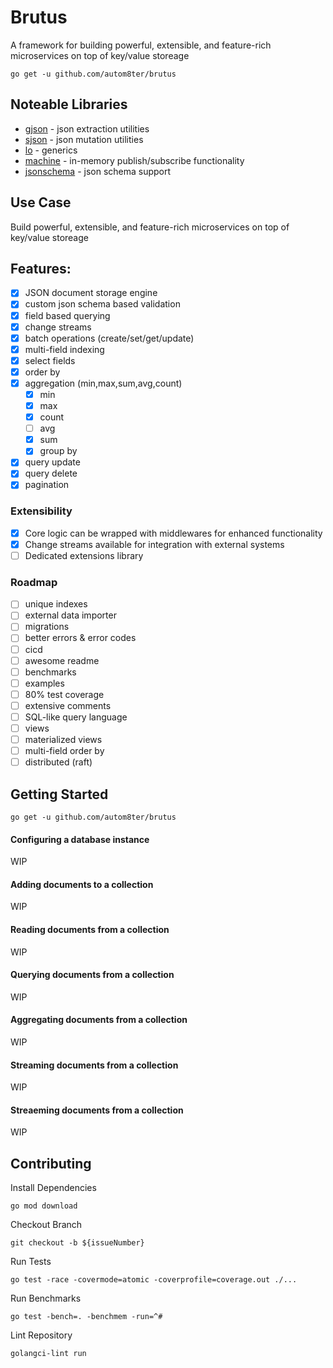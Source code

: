 # Brutus

A framework for building powerful, extensible, and feature-rich microservices on top of key/value storeage

    go get -u github.com/autom8ter/brutus

## Noteable Libraries

- [gjson](github.com/tidwall/gjson) - json extraction utilities
- [sjson](github.com/tidwall/sjson) - json mutation utilities
- [lo](github.com/samber/lo) - generics
- [machine](github.com/autom8ter/machine/v4) - in-memory publish/subscribe functionality
- [jsonschema](github.com/qri-io/jsonschema) - json schema support

## Use Case

Build powerful, extensible, and feature-rich microservices on top of key/value storeage

## Features:

- [x] JSON document storage engine
- [x] custom json schema based validation
- [x] field based querying
- [x] change streams
- [x] batch operations (create/set/get/update)
- [x] multi-field indexing
- [x] select fields
- [x] order by
- [x] aggregation (min,max,sum,avg,count)
    - [x] min
    - [x] max
    - [x] count
    - [ ] avg
    - [x] sum
    - [x] group by
- [x] query update
- [x] query delete
- [x] pagination

### Extensibility

- [x] Core logic can be wrapped with middlewares for enhanced functionality
- [x] Change streams available for integration with external systems
- [ ] Dedicated extensions library

### Roadmap

- [ ] unique indexes
- [ ] external data importer
- [ ] migrations
- [ ] better errors & error codes
- [ ] cicd
- [ ] awesome readme
- [ ] benchmarks
- [ ] examples
- [ ] 80% test coverage
- [ ] extensive comments
- [ ] SQL-like query language
- [ ] views
- [ ] materialized views
- [ ] multi-field order by
- [ ] distributed (raft)

## Getting Started

    go get -u github.com/autom8ter/brutus

#### Configuring a database instance

WIP

#### Adding documents to a collection

WIP

#### Reading documents from a collection

WIP

#### Querying documents from a collection

WIP

#### Aggregating documents from a collection

WIP

#### Streaming documents from a collection

WIP

#### Streaeming documents from a collection

WIP



## Contributing

Install Dependencies

    go mod download

Checkout Branch

    git checkout -b ${issueNumber}

Run Tests

    go test -race -covermode=atomic -coverprofile=coverage.out ./...

Run Benchmarks

    go test -bench=. -benchmem -run=^#

Lint Repository

    golangci-lint run
